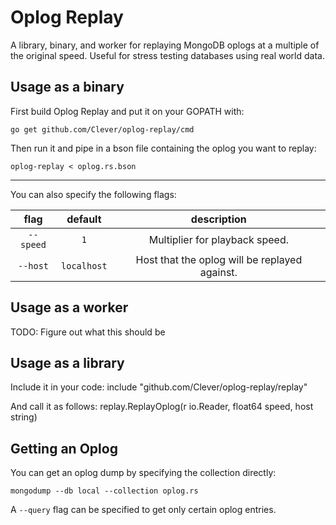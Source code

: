 Oplog Replay
============

A library, binary, and worker for replaying MongoDB oplogs at a multiple of the original speed. Useful for stress testing databases using real world data.

Usage as a binary
-----------------

First build Oplog Replay and put it on your GOPATH with:

`go get github.com/Clever/oplog-replay/cmd`

Then run it and pipe in a bson file containing the oplog you want to replay:

`oplog-replay < oplog.rs.bson`

-----

You can also specify the following flags:

flag      | default     | description
:-------: | :---------: | :---------:
`--speed` | `1`         | Multiplier for playback speed.
`--host`  | `localhost` | Host that the oplog will be replayed against.


Usage as a worker
-----------------

TODO: Figure out what this should be

Usage as a library
------------------

Include it in your code: include "github.com/Clever/oplog-replay/replay"

And call it as follows: replay.ReplayOplog(r io.Reader, float64 speed, host string)


Getting an Oplog
----------------

You can get an oplog dump by specifying the collection directly:

`mongodump --db local --collection oplog.rs`

A `--query` flag can be specified to get only certain oplog entries.
